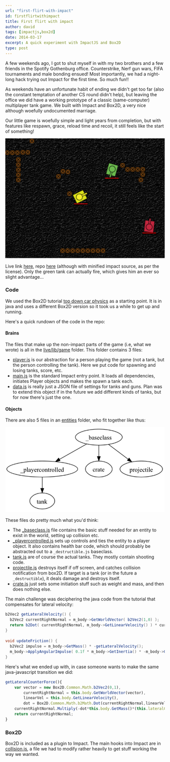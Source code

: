 ```yaml
---
url: "first-flirt-with-impact"
id: firstflirtwithimpact
title: First flirt with impact
author: david
tags: [impactjs,box2d]
date: 2014-03-17
excerpt: A quick experiment with ImpactJS and Box2D
type: post
---
```


A few weekends ago, I got to shut myself in with my two brothers and a few friends in the Spotify Gothenburg office. Counterstrike, Nerf gun wars, FIFA tournaments and male bonding ensued! Most importantly, we had a night-long hack trying out Impact for the first time. So much fun!!

As weekends have an unfortunate habit of ending we didn't get too far (also the constant temptation of another CS round didn't help), but leaving the office we did have a working prototype of a classic (same-computer) multiplayer tank game. We built with Impact and Box2D, a very nice although woefully undocumented marriage.

Our little game is woefully simple and light years from completion, but with features like respawn, grace, reload time and recoil, it still feels like the start of something!

![screenshot](./static/img/kratank.png)

Live link [here](http://krawaller.github.io/kratankpubl/live), repo [here](https://github.com/krawaller/kratankpubl) (although with minified impact source, as per the license). Only the green tank can actually fire, which gives him an ever so slight advantage...

### Code

We used the Box2D tutorial [top down car physics](https://www.iforce2d.net/b2dtut/top-down-car) as a starting point. It is in java and uses a different Box2D version so it took us a while to get up and running.

Here's a quick rundown of the code in the repo:

#### Brains

The files that make up the non-impact parts of the game (i.e, what we wrote) is all in the [live/lib/game](https://github.com/krawaller/kratankpubl/tree/gh-pages/live/lib/game) folder. This folder contains 3 files:

*    [player.js](https://github.com/krawaller/kratankpubl/blob/gh-pages/live/lib/game/player.js) is our abstraction for a person playing the game (not a tank, but the person controlling the tank). Here we put code for spawning and losing tanks, score, etc.
*    [main.js](https://github.com/krawaller/kratankpubl/blob/gh-pages/live/lib/game/main.js) is the standard Impact entry point. It loads all dependencies, initiates Player objects and makes the spawn a tank each.
*    [data.js](https://github.com/krawaller/kratankpubl/blob/gh-pages/live/lib/game/data.js) is really just a JSON file of settings for tanks and guns. Plan was to extend this object if in the future we add different kinds of tanks, but for now there's just the one.

#### Objects

There are also 5 files in an [entities](https://github.com/krawaller/kratankpubl/tree/gh-pages/live/lib/game/entities) folder, who fit together like thus:

![diagram](./static/img/kratankentities.jpg)

These files do pretty much what you'd think:

*    The [_baseclass.js](https://github.com/krawaller/kratankpubl/blob/gh-pages/live/lib/game/entities/_baseclass.js) file contains the basic stuff needed for an entity to exist in the world, setting up collision etc.
*    [_playercontrolled.js](https://github.com/krawaller/kratankpubl/blob/gh-pages/live/lib/game/entities/_playercontrolled.js) sets up controls and ties the entity to a player object. It also contains health bar code, which should probably be abstracted out to a `_destructible.js` baseclass.
*    [tank.js](https://github.com/krawaller/kratankpubl/blob/gh-pages/live/lib/game/entities/tank.js) are of course the actual tanks. They mostly contain shooting code.
*    [projectile.js](https://github.com/krawaller/kratankpubl/blob/gh-pages/live/lib/game/entities/projectile.js) destroys itself if off screen, and catches collision notification from box2D. If target is a tank (or in the future a `_destructible`), it deals damage and destroys itself.
*    [crate.js](https://github.com/krawaller/kratankpubl/blob/gh-pages/live/lib/game/entities/crate.js) just sets some initiation stuff such as weight and mass, and then does nothing else.

The main challenge was deciphering the java code from the tutorial that compensates for lateral velocity:

```java
b2Vec2 getLateralVelocity() {
  b2Vec2 currentRightNormal = m_body->GetWorldVector( b2Vec2(1,0) );
  return b2Dot( currentRightNormal, m_body->GetLinearVelocity() ) * currentRightNormal;
}

void updateFriction() {
  b2Vec2 impulse = m_body->GetMass() * -getLateralVelocity();
  m_body->ApplyAngularImpulse( 0.1f * m_body->GetInertia() * -m_body->GetAngularVelocity() );
}
```

Here's what we ended up with, in case someone wants to make the same java-javascript transition we did:

```javascript
getLateralCounterForce(){
    var vector = new Box2D.Common.Math.b2Vec2(0,1),
        currentRightNormal = this.body.GetWorldVector(vector),
        linearVel = this.body.GetLinearVelocity(),
        dot = Box2D.Common.Math.b2Math.Dot(currentRightNormal,linearVel);
    currentRightNormal.Multiply(-dot*this.body.GetMass()*(this.lateralCounterForceFactor||1));
    return currentRightNormal;
}
```

### Box2D

Box2D is included as a plugin to Impact. The main hooks into Impact are in [collision.js](https://github.com/krawaller/kratankpubl/blob/gh-pages/live/lib/plugins/box2d/collision.js), a file we had to 
modify rather heavily to get stuff working the way we wanted.

